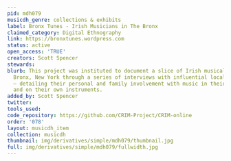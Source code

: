 ```yaml
---
pid: mdh079
musicdh_genre: collections & exhibits
label: Bronx Tunes - Irish Musicians in The Bronx
claimed_category: Digital Ethnography
link: https://bronxtunes.wordpress.com
status: active
open_access: 'TRUE'
creators: Scott Spencer
stewards: 
blurb: This project was instituted to document a slice of Irish musical life in The
  Bronx, New York through a series of interviews with influential local musicians
  – detailing their personal and family involvement with music in their own words
  and on their own instruments.
added_by: Scott Spencer
twitter: 
tools_used: 
code_repository: https://github.com/CRIM-Project/CRIM-online
order: '078'
layout: musicdh_item
collection: musicdh
thumbnail: img/derivatives/simple/mdh079/thumbnail.jpg
full: img/derivatives/simple/mdh079/fullwidth.jpg
---
```

